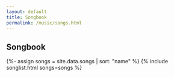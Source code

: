 ```yaml
---
layout: default
title: Songbook
permalink: /music/songs.html
---
```

## Songbook

{%- assign songs = site.data.songs | sort: "name" %}
{% include songlist.html songs=songs %}
